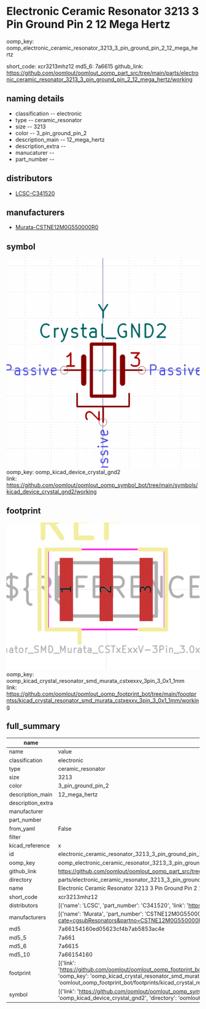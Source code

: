 # Electronic Ceramic Resonator 3213 3 Pin Ground Pin 2 12 Mega Hertz
oomp_key: oomp_electronic_ceramic_resonator_3213_3_pin_ground_pin_2_12_mega_hertz 


short_code: xcr3213mhz12
md5_6: 7a6615
github_link: https://github.com/oomlout/oomlout_oomp_part_src/tree/main/parts/electronic_ceramic_resonator_3213_3_pin_ground_pin_2_12_mega_hertz/working
## naming details
* classification -- electronic
* type -- ceramic_resonator
* size -- 3213
* color -- 3_pin_ground_pin_2
* description_main -- 12_mega_hertz
* description_extra -- 
* manucaturer -- 
* part_number -- 

## distributors
* [LCSC-C341520](https://lcsc.com/product-detail/C341520.html)  

## manufacturers
* [Murata-CSTNE12M0G550000R0](https://www.murata.com/en-eu/products/productdetail?cate=cgsubResonators&partno=CSTNE12M0G550000R0)  

## symbol

![](symbol/0/working/working_600.png)  
oomp_key: oomp_kicad_device_crystal_gnd2  
link: https://github.com/oomlout/oomlout_oomp_symbol_bot/tree/main/symbols/kicad_device_crystal_gnd2/working  

## footprint

![](footprint/0/working/working_600.png)  
oomp_key: oomp_kicad_crystal_resonator_smd_murata_cstxexxv_3pin_3_0x1_1mm  
link: https://github.com/oomlout/oomlout_oomp_footprint_bot/tree/main/foootprntss/kicad_crystal_resonator_smd_murata_cstxexxv_3pin_3_0x1_1mm/working  

## full_summary
| name | value | 
| --- | --- | 
| name | value | 
| classification | electronic | 
| type | ceramic_resonator | 
| size | 3213 | 
| color | 3_pin_ground_pin_2 | 
| description_main | 12_mega_hertz | 
| description_extra |  | 
| manufacturer |  | 
| part_number |  | 
| from_yaml | False | 
| filter |  | 
| kicad_reference | x | 
| id | electronic_ceramic_resonator_3213_3_pin_ground_pin_2_12_mega_hertz | 
| oomp_key | oomp_electronic_ceramic_resonator_3213_3_pin_ground_pin_2_12_mega_hertz | 
| github_link | https://github.com/oomlout/oomlout_oomp_part_src/tree/main/parts/electronic_ceramic_resonator_3213_3_pin_ground_pin_2_12_mega_hertz/working | 
| directory | parts/electronic_ceramic_resonator_3213_3_pin_ground_pin_2_12_mega_hertz | 
| name | Electronic Ceramic Resonator 3213 3 Pin Ground Pin 2 12 Mega Hertz | 
| short_code | xcr3213mhz12 | 
| distributors | [{'name': 'LCSC', 'part_number': 'C341520', 'link': 'https://lcsc.com/product-detail/C341520.html', 'id': 'distributor_lcsc'}] | 
| manufacturers | [{'name': 'Murata', 'part_number': 'CSTNE12M0G550000R0', 'link': 'https://www.murata.com/en-eu/products/productdetail?cate=cgsubResonators&partno=CSTNE12M0G550000R0', 'id': 'manufacturer_murata'}] | 
| md5 | 7a66154160ed05623cf4b7ab5853ac4e | 
| md5_5 | 7a661 | 
| md5_6 | 7a6615 | 
| md5_10 | 7a66154160 | 
| footprint | [{'link': 'https://github.com/oomlout/oomlout_oomp_footprint_bot/tree/main/foootprntss/kicad_crystal_resonator_smd_murata_cstxexxv_3pin_3_0x1_1mm', 'oomp_key': 'oomp_kicad_crystal_resonator_smd_murata_cstxexxv_3pin_3_0x1_1mm', 'directory': 'oomlout_oomp_footprint_bot/footprints/kicad_crystal_resonator_smd_murata_cstxexxv_3pin_3_0x1_1mm//working/working.kicad_mod'}] | 
| symbol | [{'link': 'https://github.com/oomlout/oomlout_oomp_symbol_bot/tree/main/symbols/kicad_device_crystal_gnd2', 'oomp_key': 'oomp_kicad_device_crystal_gnd2', 'directory': 'oomlout_oomp_symbol_bot/symbols/kicad_device_crystal_gnd2//working/working.kicad_sym'}] | 
